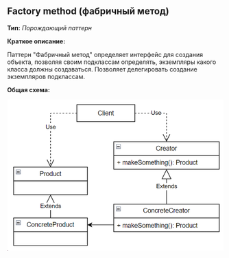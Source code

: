 ## Factory method (фабричный метод)

**Тип:** *Порождающий паттерн*

**Краткое описание:**

Паттерн "Фабричный метод" определяет интерфейс для создания объекта, позволяя своим подклассам
определять, экземпляры какого класса должны создаваться. Позволяет делегировать создание экземпляров подклассам.

**Общая схема:**

![img.png](img.png)